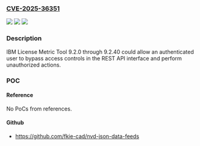 ### [CVE-2025-36351](https://cve.mitre.org/cgi-bin/cvename.cgi?name=CVE-2025-36351)
![](https://img.shields.io/static/v1?label=Product&message=License%20Metric%20Tool&color=blue)
![](https://img.shields.io/static/v1?label=Version&message=9.2.0%20&color=brightgreen)
![](https://img.shields.io/static/v1?label=Vulnerability&message=CWE-284%20Authentication%20Bypass%20Using%20an%20Alternate%20Path%20or%20Channel&color=brightgreen)

### Description

IBM License Metric Tool 9.2.0 through 9.2.40 could allow an authenticated user to bypass access controls in the REST API interface and perform unauthorized actions.

### POC

#### Reference
No PoCs from references.

#### Github
- https://github.com/fkie-cad/nvd-json-data-feeds

